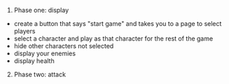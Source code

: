 1. Phase one: display
  * create a button that says "start game" and takes you to a page to select players
  * select a character and play as that character for the rest of the game
  *  hide other characters not selected
  * display your enemies
  * display health
2. Phase two: attack